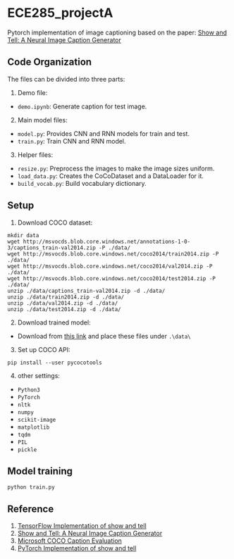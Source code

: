 # ECE285_projectA
Pytorch implementation of image captioning based on the paper: [Show and Tell: A Neural Image Caption Generator](https://arxiv.org/pdf/1411.4555.pdf)

## Code Organization
The files can be divided into three parts:
1. Demo file:
- `demo.ipynb`: Generate caption for test image.
2. Main model files:
- `model.py`: Provides CNN and RNN models for train and test.
- `train.py`: Train CNN and RNN model.
3. Helper files:
- `resize.py`: Preprocess the images to make the image sizes uniform.
- `load_data.py`: Creates the CoCoDataset and a DataLoader for it.
- `build_vocab.py`:  Build vocabulary dictionary.

## Setup
1. Download COCO dataset:
```
mkdir data
wget http://msvocds.blob.core.windows.net/annotations-1-0-3/captions_train-val2014.zip -P ./data/
wget http://msvocds.blob.core.windows.net/coco2014/train2014.zip -P ./data/
wget http://msvocds.blob.core.windows.net/coco2014/val2014.zip -P ./data/
wget http://msvocds.blob.core.windows.net/coco2014/test2014.zip -P ./data/
unzip ./data/captions_train-val2014.zip -d ./data/
unzip ./data/train2014.zip -d ./data/
unzip ./data/val2014.zip -d ./data/ 
unzip ./data/test2014.zip -d ./data/
```
2. Download trained model:
- Download from [this link](https://drive.google.com/drive/folders/13csz2xhNlYAmgFmlBaAaCyuJKRpv7Nfl?usp=sharing) and place these files under `.\data\`
3. Set up COCO API:
```
pip install --user pycocotools
```
4. other settings:
- `Python3`
- `PyTorch`
- `nltk`
- `numpy`
- `scikit-image`
- `matplotlib`
- `tqdm`
- `PIL`
- `pickle`


## Model training
```
python train.py
```

## Reference
1. [TensorFlow Implementation of show and tell](https://github.com/nikhilmaram/Show_and_Tell)
2. [Show and Tell: A Neural Image Caption Generator](https://arxiv.org/pdf/1411.4555.pdf)
3. [Microsoft COCO Caption Evaluation](https://github.com/SathwikTejaswi/Neural-Image-Captioning/tree/master/pycocoevalcap)
4. [PyTorch Implementation of show and tell](https://github.com/ntrang086/image_captioning)
